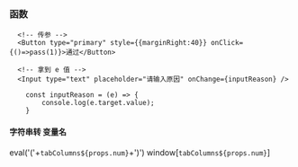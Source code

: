 

### 函数

```
  <!-- 传参 -->
  <Button type="primary" style={{marginRight:40}} onClick={()=>pass(1)}>通过</Button>

  <!-- 拿到 e 值 -->
  <Input type="text" placeholder="请输入原因" onChange={inputReason} />

    const inputReason = (e) => {
        console.log(e.target.value);
    }

```
                        
####  字符串转 变量名

   eval('('+`tabColumns${props.num}`+')')
   window[`tabColumns${props.num}`]